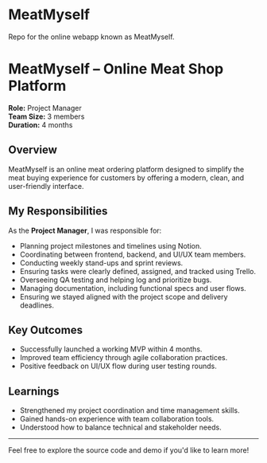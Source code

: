 # MeatMyself
Repo for the online webapp known as MeatMyself.

# MeatMyself – Online Meat Shop Platform

**Role:** Project Manager  
**Team Size:** 3 members  
**Duration:** 4 months 

## Overview
MeatMyself is an online meat ordering platform designed to simplify the meat buying experience for customers by offering a modern, clean, and user-friendly interface.

## My Responsibilities
As the **Project Manager**, I was responsible for:

- Planning project milestones and timelines using Notion.
- Coordinating between frontend, backend, and UI/UX team members.
- Conducting weekly stand-ups and sprint reviews.
- Ensuring tasks were clearly defined, assigned, and tracked using Trello.
- Overseeing QA testing and helping log and prioritize bugs.
- Managing documentation, including functional specs and user flows.
- Ensuring we stayed aligned with the project scope and delivery deadlines.

## Key Outcomes
- Successfully launched a working MVP within 4 months.
- Improved team efficiency through agile collaboration practices.
- Positive feedback on UI/UX flow during user testing rounds.

## Learnings
- Strengthened my project coordination and time management skills.
- Gained hands-on experience with team collaboration tools.
- Understood how to balance technical and stakeholder needs.

---

Feel free to explore the source code and demo if you'd like to learn more!
